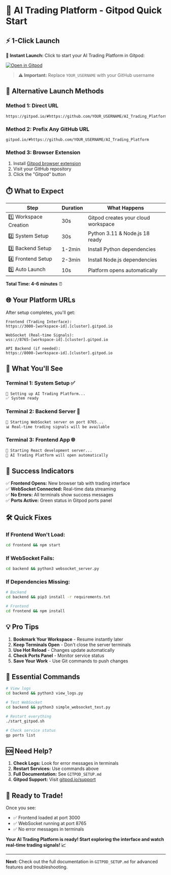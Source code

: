 # 🚀 AI Trading Platform - Gitpod Quick Start

## ⚡ 1-Click Launch

**🎯 Instant Launch:** Click to start your AI Trading Platform in Gitpod:

[![Open in Gitpod](https://gitpod.io/button/open-in-gitpod.svg)](https://gitpod.io/#https://github.com/YOUR_USERNAME/AI_Trading_Platform)

> **⚠️ Important:** Replace `YOUR_USERNAME` with your GitHub username

## 🔗 Alternative Launch Methods

### Method 1: Direct URL
```
https://gitpod.io/#https://github.com/YOUR_USERNAME/AI_Trading_Platform
```

### Method 2: Prefix Any GitHub URL
```
gitpod.io/#https://github.com/YOUR_USERNAME/AI_Trading_Platform
```

### Method 3: Browser Extension
1. Install [Gitpod browser extension](https://www.gitpod.io/docs/browser-extension)
2. Visit your GitHub repository
3. Click the "Gitpod" button

## ⏱️ What to Expect

| Step | Duration | What Happens |
|------|----------|--------------|
| 1️⃣ Workspace Creation | 30s | Gitpod creates your cloud workspace |
| 2️⃣ System Setup | 30s | Python 3.11 & Node.js 18 ready |
| 3️⃣ Backend Setup | 1-2min | Install Python dependencies |
| 4️⃣ Frontend Setup | 2-3min | Install Node.js dependencies |
| 5️⃣ Auto Launch | 10s | Platform opens automatically |

**Total Time: 4-6 minutes** ⏰

## 🌐 Your Platform URLs

After setup completes, you'll get:

```
Frontend (Trading Interface):
https://3000-[workspace-id].[cluster].gitpod.io

WebSocket (Real-time Signals):
wss://8765-[workspace-id].[cluster].gitpod.io

API Backend (if needed):
https://8000-[workspace-id].[cluster].gitpod.io
```

## 📱 What You'll See

### Terminal 1: System Setup ✅
```bash
🔧 Setting up AI Trading Platform...
✅ System ready
```

### Terminal 2: Backend Server 🔄
```bash
🚀 Starting WebSocket server on port 8765...
📊 Real-time trading signals will be available
```

### Terminal 3: Frontend App 🌐
```bash
🚀 Starting React development server...
📱 AI Trading Platform will open automatically
```

## 🎯 Success Indicators

✅ **Frontend Opens:** New browser tab with trading interface  
✅ **WebSocket Connected:** Real-time data streaming  
✅ **No Errors:** All terminals show success messages  
✅ **Ports Active:** Green status in Gitpod ports panel  

## 🛠️ Quick Fixes

### If Frontend Won't Load:
```bash
cd frontend && npm start
```

### If WebSocket Fails:
```bash
cd backend && python3 websocket_server.py
```

### If Dependencies Missing:
```bash
# Backend
cd backend && pip3 install -r requirements.txt

# Frontend  
cd frontend && npm install
```

## 💡 Pro Tips

1. **Bookmark Your Workspace** - Resume instantly later
2. **Keep Terminals Open** - Don't close the server terminals
3. **Use Hot Reload** - Changes update automatically
4. **Check Ports Panel** - Monitor service status
5. **Save Your Work** - Use Git commands to push changes

## 🔧 Essential Commands

```bash
# View logs
cd backend && python3 view_logs.py

# Test WebSocket
cd backend && python3 simple_websocket_test.py

# Restart everything
./start_gitpod.sh

# Check service status
gp ports list
```

## 🆘 Need Help?

1. **Check Logs:** Look for error messages in terminals
2. **Restart Services:** Use commands above
3. **Full Documentation:** See `GITPOD_SETUP.md`
4. **Gitpod Support:** Visit [gitpod.io/support](https://gitpod.io/support)

## 🎉 Ready to Trade!

Once you see:
- ✅ Frontend loaded at port 3000
- ✅ WebSocket running at port 8765  
- ✅ No error messages in terminals

**Your AI Trading Platform is ready! Start exploring the interface and watch real-time trading signals! 📈**

---

**Next:** Check out the full documentation in `GITPOD_SETUP.md` for advanced features and troubleshooting.